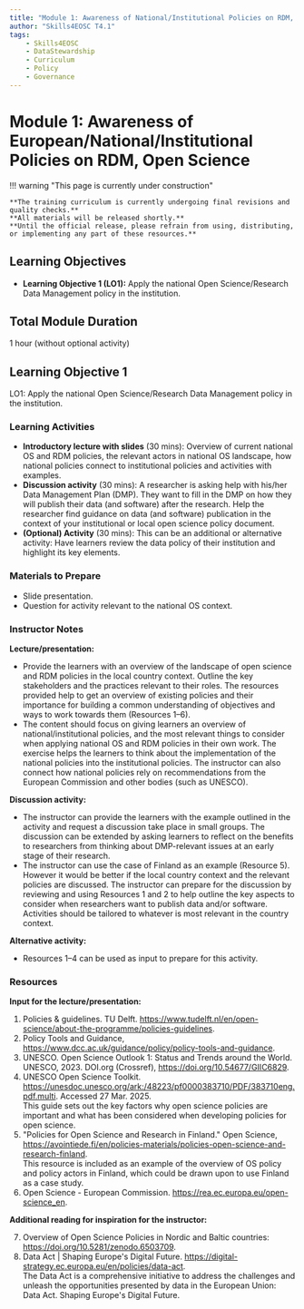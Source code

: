 ```yaml
---
title: "Module 1: Awareness of National/Institutional Policies on RDM, Open Science"
author: "Skills4EOSC T4.1"
tags:
    - Skills4EOSC
    - DataStewardship
    - Curriculum
    - Policy
    - Governance
---
```


# Module 1: Awareness of European/National/Institutional Policies on RDM, Open Science


!!! warning "This page is currently under construction"

    **The training curriculum is currently undergoing final revisions and quality checks.**
    **All materials will be released shortly.**
    **Until the official release, please refrain from using, distributing, or implementing any part of these resources.**


## Learning Objectives

- **Learning Objective 1 (LO1):** Apply the national Open Science/Research Data Management policy in the institution.


## Total Module Duration

1 hour (without optional activity)


## Learning Objective 1

LO1: Apply the national Open Science/Research Data Management policy in the institution.


### Learning Activities

- **Introductory lecture with slides** (30 mins): Overview of current national OS and RDM policies, the relevant actors in national OS landscape, how national policies connect to institutional policies and activities with examples.
- **Discussion activity** (30 mins): A researcher is asking help with his/her Data Management Plan (DMP). They want to fill in the DMP on how they will publish their data (and software) after the research. Help the researcher find guidance on data (and software) publication in the context of your institutional or local open science policy document.
- **(Optional) Activity** (30 mins): This can be an additional or alternative activity: Have learners review the data policy of their institution and highlight its key elements.


### Materials to Prepare

- Slide presentation.
- Question for activity relevant to the national OS context.


### Instructor Notes

**Lecture/presentation:**

- Provide the learners with an overview of the landscape of open science and RDM policies in the local country context. Outline the key stakeholders and the practices relevant to their roles. The resources provided help to get an overview of existing policies and their importance for building a common understanding of objectives and ways to work towards them (Resources 1&ndash;6).
- The content should focus on giving learners an overview of national/institutional policies, and the most relevant things to consider when applying national OS and RDM policies in their own work. The exercise helps the learners to think about the implementation of the national policies into the institutional policies. The instructor can also connect how national policies rely on recommendations from the European Commission and other bodies (such as UNESCO).

**Discussion activity:**

- The instructor can provide the learners with the example outlined in the activity and request a discussion take place in small groups. The discussion can be extended by asking learners to reflect on the benefits to researchers from thinking about DMP-relevant issues at an early stage of their research.
- The instructor can use the case of Finland as an example (Resource 5). However it would be better if the local country context and the relevant policies are discussed. The instructor can prepare for the discussion by reviewing and using Resources 1 and 2 to help outline the key aspects to consider when researchers want to publish data and/or software. Activities should be tailored to whatever is most relevant in the country context.

**Alternative activity:**

- Resources 1&ndash;4 can be used as input to prepare for this activity.


### Resources

**Input for the lecture/presentation:**

1. Policies & guidelines. TU Delft. <https://www.tudelft.nl/en/open-science/about-the-programme/policies-guidelines>.
2. Policy Tools and Guidance, <https://www.dcc.ac.uk/guidance/policy/policy-tools-and-guidance>.
3. UNESCO. Open Science Outlook 1: Status and Trends around the World. UNESCO, 2023. DOI.org (Crossref), <https://doi.org/10.54677/GIIC6829>.
4. UNESCO Open Science Toolkit. <https://unesdoc.unesco.org/ark:/48223/pf0000383710/PDF/383710eng.pdf.multi>. Accessed 27 Mar. 2025.  
   This guide sets out the key factors why open science policies are important and what has been considered when developing policies for open science.
5. "Policies for Open Science and Research in Finland." Open Science, <https://avointiede.fi/en/policies-materials/policies-open-science-and-research-finland>.  
   This resource is included as an example of the overview of OS policy and policy actors in Finland, which could be drawn upon to use Finland as a case study.
6. Open Science - European Commission. <https://rea.ec.europa.eu/open-science_en>.

**Additional reading for inspiration for the instructor:**

7. Overview of Open Science Policies in Nordic and Baltic countries: <https://doi.org/10.5281/zenodo.6503709>.
8. Data Act | Shaping Europe's Digital Future. <https://digital-strategy.ec.europa.eu/en/policies/data-act>.  
   The Data Act is a comprehensive initiative to address the challenges and unleash the opportunities presented by data in the European Union: Data Act. Shaping Europe's Digital Future.
